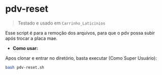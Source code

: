 # pdv-reset
>Testado e usado em `Carrinho_Laticinios`  

Esse script é para a remoção dos arquivos, para que o pdv possa subir após trocar a placa mae.  

- **Como usar:**

Apos clonar e entrar no diretório, basta executar (Como Super Usuário):
```bash
bash pdv-reset.sh
```
